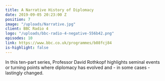 ```yaml
---
title: A Narrative History of Diplomacy
date: 2019-09-05 20:23:00 Z
position: 7
image: "/uploads/Narrative.jpg"
client: BBC Radio 4
logo: "/uploads/bbc-radio-4-negative-556b42.png"
episodes: 10
link: https://www.bbc.co.uk/programmes/b08fcj84
is-highlight: false
---
```


In this ten-part series, Professor David Rothkopf highlights seminal events or turning points where diplomacy has evolved and - in some cases - lastingly changed.